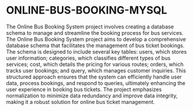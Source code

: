 # ONLINE-BUS-BOOKING-MYSQL
The Online Bus Booking System project involves creating a database schema to manage and streamline the booking process for bus services. 
The Online Bus Booking System project aims to develop a comprehensive database schema that facilitates the management of bus ticket bookings. The schema is designed to include several key tables: users, which stores user information; categories, which classifies different types of bus services; cost, which details the pricing for various routes; orders, which tracks user bookings; and query, which manages customer inquiries. This structured approach ensures that the system can efficiently handle user data, process bookings, and respond to queries, ultimately enhancing the user experience in booking bus tickets. The project emphasizes normalization to minimize data redundancy and improve data integrity, making it a robust solution for online bus ticket management.
